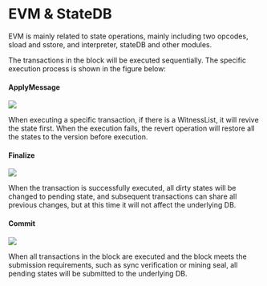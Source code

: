 # EVM & StateDB

EVM is mainly related to state operations, mainly including two opcodes, sload and sstore, and interpreter, stateDB and other modules.

The transactions in the block will be executed sequentially. The specific execution process is shown in the figure below:




#### ApplyMessage

![](assets/jacksen_state_expiry-ss-evm-applymsg.png)

When executing a specific transaction, if there is a WitnessList, it will revive the state first. When the execution fails, the revert operation will restore all the states to the version before execution.

  

#### Finalize

![](assets/jacksen_state_expiry-ss-evm-finalise.png)

When the transaction is successfully executed, all dirty states will be changed to pending state, and subsequent transactions can share all previous changes, but at this time it will not affect the underlying DB.

  

#### Commit

![](assets/jacksen_state_expiry-ss-evm-commit.png)

When all transactions in the block are executed and the block meets the submission requirements, such as sync verification or mining seal, all pending states will be submitted to the underlying DB.


